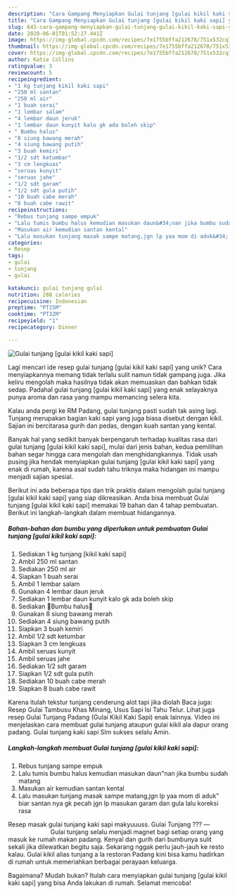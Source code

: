 ```yaml
---
description: "Cara Gampang Menyiapkan Gulai tunjang [gulai kikil kaki sapi] yang Sempurna"
title: "Cara Gampang Menyiapkan Gulai tunjang [gulai kikil kaki sapi] yang Sempurna"
slug: 643-cara-gampang-menyiapkan-gulai-tunjang-gulai-kikil-kaki-sapi-yang-sempurna
date: 2020-06-01T01:52:27.441Z
image: https://img-global.cpcdn.com/recipes/7e1755bffa212678/751x532cq70/gulai-tunjang-gulai-kikil-kaki-sapi-foto-resep-utama.jpg
thumbnail: https://img-global.cpcdn.com/recipes/7e1755bffa212678/751x532cq70/gulai-tunjang-gulai-kikil-kaki-sapi-foto-resep-utama.jpg
cover: https://img-global.cpcdn.com/recipes/7e1755bffa212678/751x532cq70/gulai-tunjang-gulai-kikil-kaki-sapi-foto-resep-utama.jpg
author: Katie Collins
ratingvalue: 3
reviewcount: 5
recipeingredient:
- "1 kg tunjang kikil kaki sapi"
- "250 ml santan"
- "250 ml air"
- "1 buah serai"
- "1 lembar salam"
- "4 lembar daun jeruk"
- "1 lembar daun kunyit kalo gk ada boleh skip"
- " Bumbu halus"
- "8 siung bawang merah"
- "4 siung bawang putih"
- "3 buah kemiri"
- "1/2 sdt ketumbar"
- "3 cm lengkuas"
- "seruas kunyit"
- "seruas jahe"
- "1/2 sdt garam"
- "1/2 sdt gula putih"
- "10 buah cabe merah"
- "8 buah cabe rawit"
recipeinstructions:
- "Rebus tunjang sampe empuk"
- "Lalu tumis bumbu halus kemudian masukan daun&#34;nan jika bumbu sudah matang"
- "Masukan air kemudian santan kental"
- "Lalu masukan tunjang masak sampe matang,jgn lp yaa mom di aduk&#34; biar santan nya gk pecah jgn lp masukan garam dan gula lalu koreksi rasa"
categories:
- Resep
tags:
- gulai
- tunjang
- gulai

katakunci: gulai tunjang gulai 
nutrition: 288 calories
recipecuisine: Indonesian
preptime: "PT15M"
cooktime: "PT32M"
recipeyield: "1"
recipecategory: Dinner

---
```



![Gulai tunjang [gulai kikil kaki sapi]](https://img-global.cpcdn.com/recipes/7e1755bffa212678/751x532cq70/gulai-tunjang-gulai-kikil-kaki-sapi-foto-resep-utama.jpg)

Lagi mencari ide resep gulai tunjang [gulai kikil kaki sapi] yang unik? Cara menyiapkannya memang tidak terlalu sulit namun tidak gampang juga. Jika keliru mengolah maka hasilnya tidak akan memuaskan dan bahkan tidak sedap. Padahal gulai tunjang [gulai kikil kaki sapi] yang enak selayaknya punya aroma dan rasa yang mampu memancing selera kita.

Kalau anda pergi ke RM Padang, gulai tunjang pasti sudah tak asing lagi. Tunjang merupakan bagian kaki sapi yang juga biasa disebut dengan kikil. Sajian ini bercitarasa gurih dan pedas, dengan kuah santan yang kental.

Banyak hal yang sedikit banyak berpengaruh terhadap kualitas rasa dari gulai tunjang [gulai kikil kaki sapi], mulai dari jenis bahan, kedua pemilihan bahan segar hingga cara mengolah dan menghidangkannya. Tidak usah pusing jika hendak menyiapkan gulai tunjang [gulai kikil kaki sapi] yang enak di rumah, karena asal sudah tahu triknya maka hidangan ini mampu menjadi sajian spesial.


Berikut ini ada beberapa tips dan trik praktis dalam mengolah gulai tunjang [gulai kikil kaki sapi] yang siap dikreasikan. Anda bisa membuat Gulai tunjang [gulai kikil kaki sapi] memakai 19 bahan dan 4 tahap pembuatan. Berikut ini langkah-langkah dalam membuat hidangannya.

<!--inarticleads1-->

##### Bahan-bahan dan bumbu yang diperlukan untuk pembuatan Gulai tunjang [gulai kikil kaki sapi]:

1. Sediakan 1 kg tunjang [kikil kaki sapi]
1. Ambil 250 ml santan
1. Sediakan 250 ml air
1. Siapkan 1 buah serai
1. Ambil 1 lembar salam
1. Gunakan 4 lembar daun jeruk
1. Sediakan 1 lembar daun kunyit kalo gk ada boleh skip
1. Sediakan  💙Bumbu halus💙
1. Gunakan 8 siung bawang merah
1. Sediakan 4 siung bawang putih
1. Siapkan 3 buah kemiri
1. Ambil 1/2 sdt ketumbar
1. Siapkan 3 cm lengkuas
1. Ambil seruas kunyit
1. Ambil seruas jahe
1. Sediakan 1/2 sdt garam
1. Siapkan 1/2 sdt gula putih
1. Sediakan 10 buah cabe merah
1. Siapkan 8 buah cabe rawit


Karena itulah tekstur tunjang cenderung alot tapi jika diolah Baca juga: Resep Gulai Tambusu Khas Minang, Usus Sapi Isi Tahu Telur. Lihat juga resep Gulai Tunjang Padang (Gulai Kikil Kaki Sapi) enak lainnya. Video ini menjelaskan cara membuat gulai tunjang ataupun gulai kikil ala dapur orang padang. Gulai tunjang kaki sapi Slm sukses selalu Amin. 

<!--inarticleads2-->

##### Langkah-langkah membuat Gulai tunjang [gulai kikil kaki sapi]:

1. Rebus tunjang sampe empuk
1. Lalu tumis bumbu halus kemudian masukan daun&#34;nan jika bumbu sudah matang
1. Masukan air kemudian santan kental
1. Lalu masukan tunjang masak sampe matang,jgn lp yaa mom di aduk&#34; biar santan nya gk pecah jgn lp masukan garam dan gula lalu koreksi rasa


Resep masak gulai tunjang kaki sapi makyuuuss. Gulai Tunjang ???️ —⠀⠀⠀⠀⠀⠀⠀⠀⠀ Gulai tunjang selalu menjadi magnet bagi setiap orang yang masuk ke rumah makan padang. Kenyal dan gurih dari bumbunya sulit sekali jika dilewatkan begitu saja. Sekarang nggak perlu jauh-jauh ke resto kalau. Gulai kikil alias tunjang a la restoran Padang kini bisa kamu hadirkan di rumah untuk memeriahkan berbagai perayaan keluarga. 

Bagaimana? Mudah bukan? Itulah cara menyiapkan gulai tunjang [gulai kikil kaki sapi] yang bisa Anda lakukan di rumah. Selamat mencoba!
